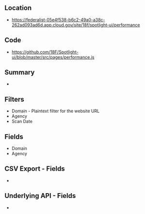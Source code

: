 ## Location

* https://federalist-05e4f538-b6c2-49a0-a38c-262ad093ad6d.app.cloud.gov/site/18f/spotlight-ui/performance

## Code 

* https://github.com/18F/Spotlight-ui/blob/master/src/pages/performance.js
  
## Summary 

* 

## Filters

* Domain - Plaintext filter for the website URL
* Agency 
* Scan Date 


## Fields 

* Domain 
* Agency

## CSV Export - Fields

* 


## Underlying API - Fields

* 
